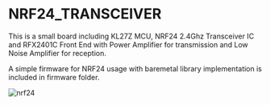 # NRF24_TRANSCEIVER

This is a small board including KL27Z MCU, NRF24 2.4Ghz Transceiver IC and RFX2401C Front End with Power Amplifier for transmission and Low Noise Amplifier for reception.

A simple firmware for NRF24 usage with baremetal library implementation is included in firmware folder.


![nrf24](https://user-images.githubusercontent.com/61315249/82240811-bb276080-9943-11ea-831b-bf7e5d648c40.png)
